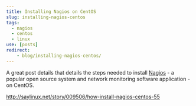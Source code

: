 ```yaml
---
title: Installing Nagios on CentOS
slug: installing-nagios-centos
tags:
  - nagios
  - centos
  - linux
use: [posts]
redirect:
    - blog/installing-nagios-centos/
---
```

A great post details that details the steps needed to install [Nagios](http://nagios.org) - a popular open source system and network monitoring software application - on CentOS.

<http://saylinux.net/story/009506/how-install-nagios-centos-55>
